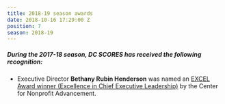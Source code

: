```yaml
---
title: 2018-19 season awards
date: 2018-10-16 17:29:00 Z
position: 7
season: 2018-19
---
```


##### During the **2017-18** season, DC SCORES has received the following recognition:

* Executive Director **Bethany Rubin Henderson** was named an [EXCEL Award winner (Excellence in Chief Executive Leadership)](https://www.nonprofitadvancement.org/2018-excel-finalist-bethany-henderson/) by the Center for Nonprofit Advancement. 